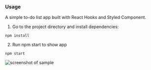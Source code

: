 ### Usage

A simple  to-do list app built with  React Hooks and Styled Component. 

1) Go to the project directory and install dependencies:

```npm install```

2) Run npm start to show app

```npm start```

![screenshot of sample](
https://s8.hostingkartinok.com/uploads/images/2019/06/1e8f9ead69d2c2025d0020d2632a454e.jpg)




